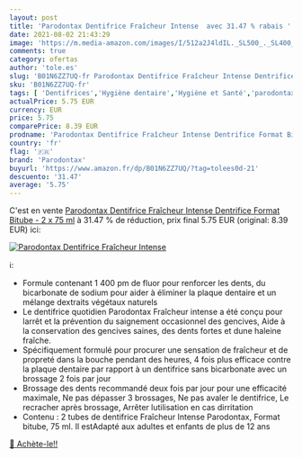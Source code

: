 ```yaml
---
layout: post
title: 'Parodontax Dentifrice Fraîcheur Intense  avec 31.47 % rabais '
date: 2021-08-02 21:43:29
image: 'https://m.media-amazon.com/images/I/512a2J4ldIL._SL500_._SL400_.jpg'
comments: true
category: ofertas
author: 'tole.es'
slug: 'B01N6ZZ7UQ-fr Parodontax Dentifrice Fraîcheur Intense Dentrifice Format...'
sku: 'B01N6ZZ7UQ-fr'
tags: [ 'Dentifrices','Hygiène dentaire','Hygiène et Santé','parodontax', ]
actualPrice: 5.75 EUR
currency: EUR
price: 5.75
comparePrice: 8.39 EUR
prodname: 'Parodontax Dentifrice Fraîcheur Intense Dentrifice Format Bitube - 2 x 75 ml'
country: 'fr'
flag: '🇫🇷'
brand: 'Parodontax'
buyurl: 'https://www.amazon.fr/dp/B01N6ZZ7UQ/?tag=tolees0d-21'
descuento: '31.47'
average: '5.75'
---
```


C'est en vente [Parodontax Dentifrice Fraîcheur Intense Dentrifice Format Bitube - 2 x 75 ml](https://www.amazon.fr/dp/B01N6ZZ7UQ/?tag=tolees0d-21)  à  31.47 % de réduction, prix final  5.75 EUR (original: 8.39 EUR) ici:

[![Parodontax Dentifrice Fraîcheur Intense ](https://m.media-amazon.com/images/I/512a2J4ldIL._SL500_._SL400_.jpg)](https://www.amazon.fr/dp/B01N6ZZ7UQ/?tag=tolees0d-21)

ℹ️:

- Formule contenant 1 400 pm de fluor pour renforcer les dents, du bicarbonate de sodium pour aider à éliminer la plaque dentaire et un mélange dextraits végétaux naturels
- Le dentifrice quotidien Parodontax Fraîcheur intense a été conçu pour larrêt et la prévention du saignement occasionnel des gencives, Aide à la conservation des gencives saines, des dents fortes et dune haleine fraîche.
- Spécifiquement formulé pour procurer une sensation de fraîcheur et de propreté dans la bouche pendant des heures, 4 fois plus efficace contre la plaque dentaire par rapport à un dentifrice sans bicarbonate avec un brossage 2 fois par jour
- Brossage des dents recommandé deux fois par jour pour une efficacité maximale, Ne pas dépasser 3 brossages, Ne pas avaler le dentifrice, Le recracher après brossage, Arrêter lutilisation en cas dirritation
- Contenu : 2 tubes de dentifrice Fraîcheur Intense Parodontax, Format bitube, 75 ml. Il estAdapté aux adultes et enfants de plus de 12 ans

[🛒 Achète-le!!](https://www.amazon.fr/dp/B01N6ZZ7UQ/?tag=tolees0d-21)
